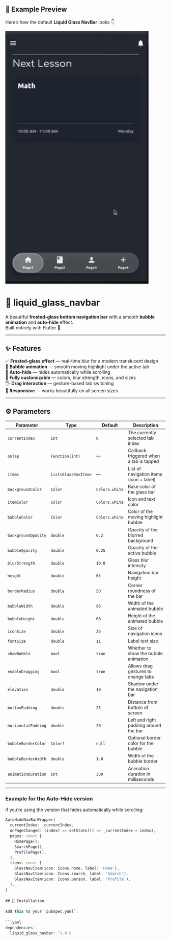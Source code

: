 ## 🧊 Example Preview

Here’s how the default **Liquid Glass NavBar** looks 👇

![Nav Bar Demo](https://raw.githubusercontent.com/Karf2411/liquid_glass_navbar_package/refs/heads/master/assets/2025-10-2417-31-111-ezgif.com-video-to-gif-converter.gif)

# 🧊 liquid_glass_navbar

A beautiful **frosted-glass bottom navigation bar** with a smooth **bubble animation** and **auto-hide** effect.  
Built entirely with Flutter 💙.

---

## ✨ Features

✅ **Frosted-glass effect** — real-time blur for a modern translucent design  
🫧 **Bubble animation** — smooth moving highlight under the active tab  
🔄 **Auto-hide** — hides automatically while scrolling  
🎨 **Fully customizable** — colors, blur strength, icons, and sizes  
🖐️ **Drag interaction** — gesture-based tab switching  
📱 **Responsive** — works beautifully on all screen sizes  

---

## ⚙️ Parameters

| Parameter | Type | Default | Description |
|------------|------|----------|--------------|
| `currentIndex` | `int` | `0` | The currently selected tab index |
| `onTap` | `Function(int)` | — | Callback triggered when a tab is tapped |
| `items` | `List<GlassNavItem>` | — | List of navigation items (icon + label) |
| `backgroundColor` | `Color` | `Colors.white` | Base color of the glass bar |
| `itemColor` | `Color` | `Colors.white` | Icon and text color |
| `bubbleColor` | `Color` | `Colors.white` | Color of the moving highlight bubble |
| `backgroundOpacity` | `double` | `0.2` | Opacity of the blurred background |
| `bubbleOpacity` | `double` | `0.25` | Opacity of the active bubble |
| `blurStrength` | `double` | `10.0` | Glass blur intensity |
| `height` | `double` | `65` | Navigation bar height |
| `borderRadius` | `double` | `50` | Corner roundness of the bar |
| `bubbleWidth` | `double` | `96` | Width of the animated bubble |
| `bubbleHeight` | `double` | `60` | Height of the animated bubble |
| `iconSize` | `double` | `26` | Size of navigation icons |
| `fontSize` | `double` | `11` | Label text size |
| `showBubble` | `bool` | `true` | Whether to show the bubble animation |
| `enableDragging` | `bool` | `true` | Allows drag gestures to change tabs |
| `elevation` | `double` | `10` | Shadow under the navigation bar |
| `bottomPadding` | `double` | `25` | Distance from bottom of screen |
| `horizontalPadding` | `double` | `20` | Left and right padding around the bar |
| `bubbleBorderColor` | `Color?` | `null` | Optional border color for the bubble |
| `bubbleBorderWidth` | `double` | `1.0` | Width of the bubble border |
| `animationDuration` | `int` | `300` | Animation duration in milliseconds |

---

### Example for the Auto-Hide version

If you’re using the version that hides automatically while scrolling:

```dart
AutoHideNavBarWrapper(
  currentIndex: _currentIndex,
  onPageChanged: (index) => setState(() => _currentIndex = index),
  pages: const [
    HomePage(),
    SearchPage(),
    ProfilePage(),
  ],
  items: const [
    GlassNavItem(icon: Icons.home, label: 'Home'),
    GlassNavItem(icon: Icons.search, label: 'Search'),
    GlassNavItem(icon: Icons.person, label: 'Profile'),
  ],
)

## 🚀 Installation

Add this to your `pubspec.yaml`:

```yaml
dependencies:
  liquid_glass_navbar: ^1.0.0




